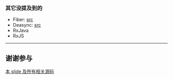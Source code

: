 

### 其它没提及到的

- Fiber: [src](../js/de-async/1-fiber-version.js)
- Deasync: [src](../js/de-async/2-deasync-version.js)
- RxJava
- RxJS


<hr section-separator>

## 谢谢参与


[本 slide 及所有相关源码](http://git.mailtech.cn/william/lerning-async)


<!-- .element: style="font-size: 60%; margin-top: 12em" -->
